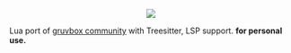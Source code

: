 <p align="center"><img src="https://raw.githubusercontent.com/wiki/gruvbox-community/gruvbox/images/gruvbox.svg?sanitize=true"></p>

Lua port of [gruvbox community](https://github.com/gruvbox-community/gruvbox) with Treesitter, LSP support. **for personal use.**
